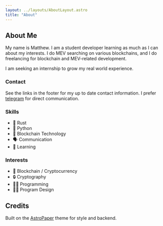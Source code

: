 ```yaml
---
layout: ../layouts/AboutLayout.astro
title: "About"
---
```


## About Me
My name is Matthew. I am a student developer learning as much as I can about my interests. I do MEV searching on various blockchains, and I do freelancing for blockchain and MEV-related development.

I am seeking an internship to grow my real world experience.

### Contact
See the links in the footer for my up to date contact information. I prefer [telegram](https://t.me/mteam888) for direct communication.

### Skills
- 🦀 Rust
- 🐍 Python
- 🔑 Blockchain Technology
- 🗣️ Communication
- 🧠 Learning

### Interests
- 🔑 Blockchain / Cryptocurrency
- 🔒 Cryptography
- 👨‍💻 Programming
- 🧑‍🎨 Program Design


## Credits
Built on the [AstroPaper](https://astro-paper.pages.dev/) theme for style and backend.
